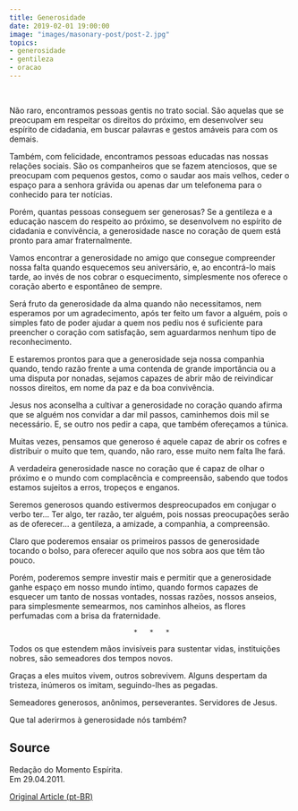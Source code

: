 ```yaml
---
title: Generosidade
date: 2019-02-01 19:00:00
image: "images/masonary-post/post-2.jpg"
topics: 
- generosidade
- gentileza
- oracao
---
```

 

Não raro, encontramos pessoas gentis no trato social. São aquelas que se
preocupam em respeitar os direitos do próximo, em desenvolver seu espírito de
cidadania, em buscar palavras e gestos amáveis para com os demais.

Também, com felicidade, encontramos pessoas educadas nas nossas relações
sociais. São os companheiros que se fazem atenciosos, que se preocupam com
pequenos gestos, como o saudar aos mais velhos, ceder o espaço para a senhora
grávida ou apenas dar um telefonema para o conhecido para ter notícias.

Porém, quantas pessoas conseguem ser generosas? Se a gentileza e a educação
nascem do respeito ao próximo, se desenvolvem no espírito de cidadania e
convivência, a generosidade nasce no coração de quem está pronto para amar
fraternalmente.

Vamos encontrar a generosidade no amigo que consegue compreender nossa falta
quando esquecemos seu aniversário, e, ao encontrá-lo mais tarde, ao invés de
nos cobrar o esquecimento, simplesmente nos oferece o coração aberto e
espontâneo de sempre.

Será fruto da generosidade da alma quando não necessitamos, nem esperamos por
um agradecimento, após ter feito um favor a alguém, pois o simples fato de
poder ajudar a quem nos pediu nos é suficiente para preencher o coração com
satisfação, sem aguardarmos nenhum tipo de reconhecimento.

E estaremos prontos para que a generosidade seja nossa companhia quando, tendo
razão frente a uma contenda de grande importância ou a uma disputa por nonadas,
sejamos capazes de abrir mão de reivindicar nossos direitos, em nome da paz e
da boa convivência.

Jesus nos aconselha a cultivar a generosidade no coração quando afirma que se
alguém nos convidar a dar mil passos, caminhemos dois mil se necessário. E, se
outro nos pedir a capa, que também ofereçamos a túnica.

Muitas vezes, pensamos que generoso é aquele capaz de abrir os cofres e
distribuir o muito que tem, quando, não raro, esse muito nem falta lhe fará.

A verdadeira generosidade nasce no coração que é capaz de olhar o próximo e o
mundo com complacência e compreensão, sabendo que todos estamos sujeitos a
erros, tropeços e enganos.

Seremos generosos quando estivermos despreocupados em conjugar o verbo ter...
Ter algo, ter razão, ter alguém, pois nossas preocupações serão as de
oferecer... a gentileza, a amizade, a companhia, a compreensão.

Claro que poderemos ensaiar os primeiros passos de generosidade tocando o
bolso, para oferecer aquilo que nos sobra aos que têm tão pouco.

Porém, poderemos sempre investir mais e permitir que a generosidade ganhe
espaço em nosso mundo íntimo, quando formos capazes de esquecer um tanto de
nossas vontades, nossas razões, nossos anseios, para simplesmente semearmos,
nos caminhos alheios, as flores perfumadas com a brisa da fraternidade.

                                   *   *   *

Todos os que estendem mãos invisíveis para sustentar vidas, instituições
nobres, são semeadores dos tempos novos.

Graças a eles muitos vivem, outros sobrevivem. Alguns despertam da tristeza,
inúmeros os imitam, seguindo-lhes as pegadas.

Semeadores generosos, anônimos, perseverantes. Servidores de Jesus.

Que tal aderirmos à generosidade nós também? 

## Source
Redação do Momento Espírita.  
Em 29.04.2011.

[Original Article (pt-BR)](http://momento.com.br/pt/ler_texto.php?id=2982)
